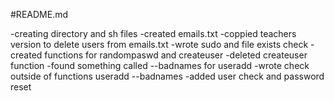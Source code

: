 #README.md

-creating directory and sh files
-created emails.txt
-coppied teachers version to delete users from emails.txt
-wrote sudo and file exists check
-created functions for randompaswd and createuser
-deleted createuser function
-found something called --badnames for useradd
-wrote check outside of functions useradd --badnames
-added user check and password reset


